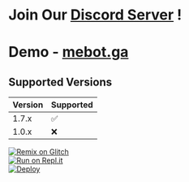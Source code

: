 # Join Our <a href="https://mebot.ga/dc">Discord Server</a> !
# Demo - <a href="https://mebot.ga">mebot.ga</a>
## Supported Versions

| Version | Supported          |
| ------- | ------------------ |
| 1.7.x   | :white_check_mark: |
| 1.0.x   | :x:                |

[![Remix on Glitch](https://cdn.glitch.com/2703baf2-b643-4da7-ab91-7ee2a2d00b5b%2Fremix-button.svg)](https://glitch.com/edit/#!/import/github/mebotga/mebot)<br>
[![Run on Repl.it](https://repl.it/badge/github/mebotga/mebot)](https://repl.it/github/mebotga/mebot)<br>
[![Deploy](https://www.herokucdn.com/deploy/button.svg)](https://heroku.com/deploy?template=https://github.com/mebotga/mebot)
